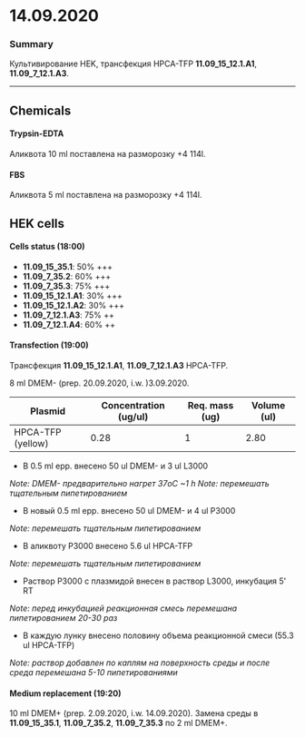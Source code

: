 14.09.2020
==========

### Summary 
Культивирование HEK, трансфекция HPCA-TFP **11.09_15_12.1.A1**, **11.09_7_12.1.A3**.

---

## Chemicals
#### Trypsin-EDTA
Аликвота 10 ml поставлена на разморозку +4 114l.

#### FBS
Аликвота 5 ml поставлена на разморозку +4 114l.

## HEK cells
#### Cells status (18:00)
- **11.09_15_35.1**: 50% +++
- **11.09_7_35.2**: 60% +++
- **11.09_7_35.3**: 75% +++
- **11.09_15_12.1.A1**: 30% +++
- **11.09_15_12.1.A2**: 30% +++
- **11.09_7_12.1.A3**: 75% ++
- **11.09_7_12.1.A4**: 60% ++

#### Transfection (19:00)
Трансфекция **11.09_15_12.1.A1**, **11.09_7_12.1.A3** HPCA-TFP.

8 ml DMEM- (prep. 20.09.2020, i.w. )3.09.2020.

|Plasmid|Concentration (ug/ul)|Req. mass (ug)|Volume (ul)|
|-|-|-|-|
|HPCA-TFP (yellow)|0.28|1|2.80|


- В 0.5 ml epp. внесено 50 ul DMEM- и 3 ul L3000

*Note: DMEM- предварительно нагрет 37oC \~1 h*
*Note: перемешать тщательным пипетированием*

- В новый 0.5 ml epp. внесено 50 ul DMEM- и 4 ul P3000

*Note: перемешать тщательным пипетированием*

- В аликвоту P3000 внесенo 5.6 ul HPCA-TFP

*Note: перемешать тщательным пипетированием*

- Раствор P3000 c плазмидой внесен в раствор L3000, инкубация 5' RT

*Note: перед инкубацией реакционная смесь перемешана пипетированием 20-30 раз*

- В каждую лунку внесено половину объема реакционной смеси (55.3 ul HPCA-TFP)

*Note: раствор добавлен по каплям на поверхность среды и после среда перемешана 5-10 пипетированиями*

#### Medium replacement (19:20)
10 ml DMEM+ (prep. 2.09.2020, i.w. 14.09.2020).
Замена среды в **11.09_15_35.1**, **11.09_7_35.2**, **11.09_7_35.3**  по 2 ml DMEM+. 